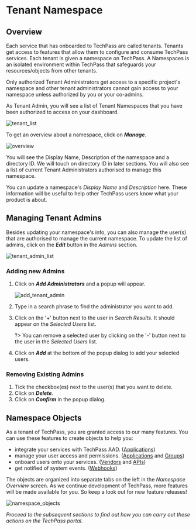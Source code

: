# Tenant Namespace
## Overview
Each service that has onboarded to TechPass are called tenants. Tenants get access to features that allow them to configure and consume TechPass services. Each tenant is given a namespace on TechPass. A Namespaces is an isolated environment within TechPass that safeguards your resources/objects from other tenants. 

Only authorized Tenant Administrators get access to a specific project's namespace and other tenant administrators cannot gain access to your namespace unless authorized by you or your co-admins.

As Tenant Admin, you will see a list of Tenant Namespaces that you have been authorized to access on your dashboard.

![tenant_list](assets/images/namespace/tenant_list.png)

To get an overview about a namespace, click on ***Manage***. 

![overview](assets/images/namespace/overview.png)

You will see the Display Name, Description of the namespace and a directory ID. We will touch on directory ID in later sections. You will also see a list of current Tenant Administrators authorised to manage this namespace. 

You can update a namespace's *Display Name* and *Description* here. These information will be useful to help other TechPass users know what your product is about.

## Managing Tenant Admins
Besides updating your namespace's info, you can also manage the user(s) that are authorised to manage the current namespace. To update the list of admins, click on the ***Edit*** button in the *Admins* section.

![tenant_admin_list](assets/images/namespace/tenant_admin_list.png)

### Adding new Admins
1. Click on ***Add Administrators*** and a popup will appear.

   ![add_tenant_admin](assets/images/namespace/add_tenant_admin.png)

2. Type in a search phrase to find the administrator you want to add.
3. Click on the '+' button next to the user in *Search Results*. It should appear on the *Selected Users* list.
   
   ?> You can remove a selected user by clicking on the '-' button next to the user in the *Selected Users* list.

4. Click on ***Add*** at the bottom of the popup dialog to add your selected users.

### Removing Existing Admins
1. Tick the checkbox(es) next to the user(s) that you want to delete.
2. Click on ***Delete***.
3. Click on ***Confirm*** in the popup dialog.

## Namespace Objects
As a tenant of TechPass, you are granted access to our many features. You can use these features to create objects to help you:
- integrate your services with TechPass AAD. ([Applications](applications))
- manage your user access and permissions. ([Applications](applications) and [Groups](groups))
- onboard users onto your services. ([Vendors](vendors) and [APIs](apis/integration.md))
- get notified of system events. ([Webhooks](webhooks))

The objects are organized into separate tabs on the left in the *Namespace Overview* screen. As we continue development of TechPass, more features will be made available for you. So keep a look out for new feature releases!

![namespace_objects](assets/images/namespace/namespace_objects.png)

*Proceed to the subsequent sections to find out how you can carry out these actions on the TechPass portal.*